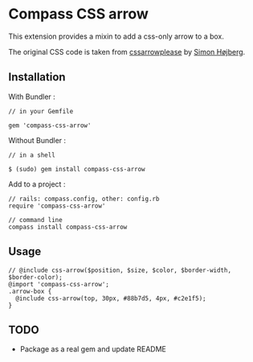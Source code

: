 Compass CSS arrow
=================

This extension provides a mixin to add a css-only arrow to a box.

The original CSS code is taken from [cssarrowplease](http://cssarrowplease.com/) by [Simon Højberg](http://icreateui.com/).

Installation
------------

With Bundler :

    // in your Gemfile

    gem 'compass-css-arrow'

Without Bundler :

    // in a shell

    $ (sudo) gem install compass-css-arrow

Add to a project :

    // rails: compass.config, other: config.rb
    require 'compass-css-arrow'

    // command line
    compass install compass-css-arrow

Usage
-----

    // @include css-arrow($position, $size, $color, $border-width, $border-color);
    @import 'compass-css-arrow';
    .arrow-box {
      @include css-arrow(top, 30px, #88b7d5, 4px, #c2e1f5);
    }

TODO
----

- Package as a real gem and update README

